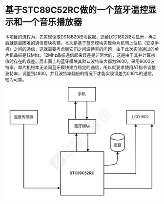 # 基于STC89C52RC做的一个蓝牙温控显示和一个音乐播放器
本项目的流程为，先实现读取DS18B20模块数据，送给LCD1602模块显示，再之后就是最困难的通信模块构建，本次是基于蓝牙模块实现单片机同上位机（安卓手机）之间的通信，这就需要考虑到它们之间波特率的问题，由于此次实验通过的单片机晶振是12Mhz，12Mhz晶振通信起来误差是非常大的，这是由于其并计算初值时存在的误差。而市面上的蓝牙模块其默认波特率大都为9600，采用9600波特率，单片机根本无法同蓝牙模块建立稳定的通信，所以就要求使用AT指令调整波特率，调整到4800，并且波特率翻倍的情况下才能实现误差为0.16%的通信，较为可靠。
![](概述.png)

